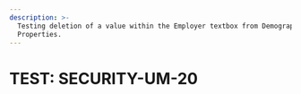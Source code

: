```yaml
---
description: >-
  Testing deletion of a value within the Employer textbox from Demographic
  Properties.
---
```


# TEST: SECURITY-UM-20

